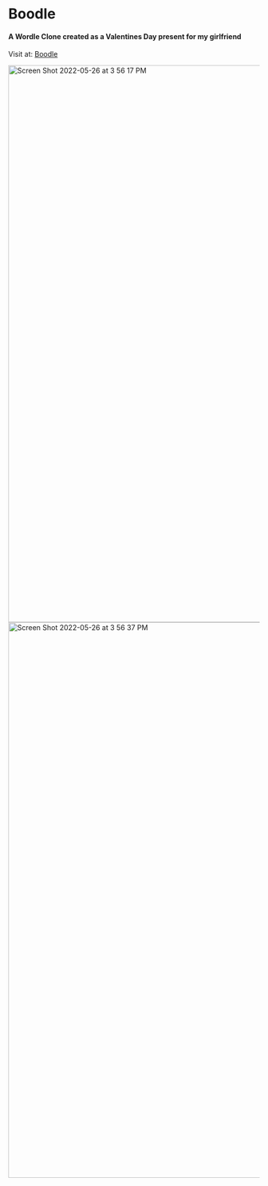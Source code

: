 # Boodle

<h4> A Wordle Clone created as a Valentines Day present for my girlfriend </h4>

Visit at: [Boodle](boodle.hostman.com)

<img width="1116" alt="Screen Shot 2022-05-26 at 3 56 17 PM" src="https://user-images.githubusercontent.com/45341261/170412922-0175e3e1-b956-478d-af16-b80ddb78ae86.png">

<img width="1113" alt="Screen Shot 2022-05-26 at 3 56 37 PM" src="https://user-images.githubusercontent.com/45341261/170412908-ee8f7359-28e2-4a75-a4a3-3357e38fac29.png">
